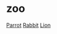 # zoo

[Parrot](https://link-url-here.org)
[Rabbit](https://link-url-here.org)
[Lion](https://link-url-here.org)
